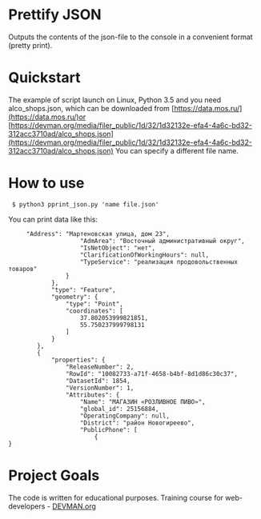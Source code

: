 # Prettify JSON 

Outputs the contents of the json-file to the console in a convenient format (pretty print). 

# Quickstart

The example of script launch on Linux, Python 3.5 and you need alco_shops.json, which can be downloaded from [https://data.mos.ru/](https://data.mos.ru/)or
 [https://devman.org/media/filer_public/1d/32/1d32132e-efa4-4a6c-bd32-312acc3710ad/alco_shops.json](https://devman.org/media/filer_public/1d/32/1d32132e-efa4-4a6c-bd32-312acc3710ad/alco_shops.json)
You can specify a different file name.

# How to use 

``` $ python3 pprint_json.py 'name file.json'```

You can print data like this: 

 
```{
     "Address": "Мартеновская улица, дом 23",
                    "AdmArea": "Восточный административный округ",
                    "IsNetObject": "нет",
                    "ClarificationOfWorkingHours": null,
                    "TypeService": "реализация продовольственных товаров"
                }
            },
            "type": "Feature",
            "geometry": {
                "type": "Point",
                "coordinates": [
                    37.802053999821851,
                    55.750237999798131
                ]
            }
        },
        {
            "properties": {
                "ReleaseNumber": 2,
                "RowId": "10082733-a71f-4658-b4bf-8d1d86c30c37",
                "DatasetId": 1854,
                "VersionNumber": 1,
                "Attributes": {
                    "Name": "МАГАЗИН «РОЗЛИВНОЕ ПИВО»",
                    "global_id": 25156884,
                    "OperatingCompany": null,
                    "District": "район Новогиреево",
                    "PublicPhone": [
                        {
} 
```




# Project Goals 
The code is written for educational purposes. Training course for web-developers - 
[DEVMAN.org](https://devman.org)